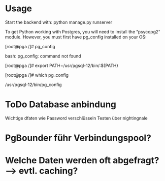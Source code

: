 # Usage 

Start the backend with: python manage.py runserver

To get Python working with Postgres, you will need to install the “psycopg2” module. However, you must first have pg_config installed on your OS:

[root@pga /]# pg_config

bash: pg_config: command not found

[root@pga /]# export PATH=/usr/pgsql-12/bin/:${PATH}

[root@pga /]# which pg_config

/usr/pgsql-12/bin/pg_config

# ToDo Database anbindung
Wichtige dfaten wie Password verschlüsseln
Testen über nightingnale

# PgBounder führ Verbindungspool?
# Welche Daten werden oft abgefragt? --> evtl. caching?
